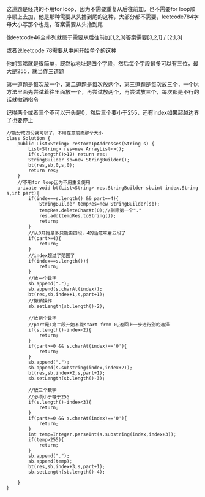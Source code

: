 这道题是经典的不用for loop，因为不需要重复从后往前加，也不需要for loop顺序顺上去加，他是那种需要从头撸到尾的这种，大部分都不需要，leetcode784字母大小写那个也是，答案需要从头撸到尾

像leetcode46全排列就属于需要从后往前加[1,2,3]答案需要[3,2,1] / [2,1,3]

或者说leetcode 78需要从中间开始单个的这种

他的策略就是很简单，既然ip地址是四个字段，然后每个字段最多可以有三位，最大是255，就当作三道题

第一道题是每次放一个，第二道题是每次放两个，第三道题是每次放三个，一个bt方法里面先尝试着往里面放一个，再尝试放两个，再尝试放三个，每次都是不行的话就撤销指令

记得两个或者三个不可以开头是0，然后三个要小于255，还有index如果超越边界了也要停止

```` 
//能分成四份就可以了，不用在意前面那个大小
class Solution {
    public List<String> restoreIpAddresses(String s) {
        List<String> res=new ArrayList<>();
        if(s.length()>12) return res;
        StringBuilder sb=new StringBuilder();
        bt(res,sb,0,s,0);
        return res;
    }
    //不用for loop因为不用重复使用
    private void bt(List<String> res,StringBuilder sb,int index,String s,int part){
        if(index==s.length() && part==4){
            StringBuilder tempRes=new StringBuilder(sb);
            tempRes.deleteCharAt(0);//删除第一个"."
            res.add(tempRes.toString());
            return;
        }
        //从0开始最多只能由四段，4的话意味着五段了
        if(part>=4){
            return;
        }
        //index超过了范围了
        if(index==s.length()){
            return;
        }
        //放一个数字
        sb.append(".");
        sb.append(s.charAt(index));
        bt(res,sb,index+1,s,part+1);
        //撤销操作
        sb.setLength(sb.length()-2);

        //放两个数字
        //part是1第二段开始不能start from 0,返回上一步进行别的选择
        if(s.length()-index<2){
            return;
        }
        if(part>=0 && s.charAt(index)=='0'){
            return;
        }
        sb.append(".");
        sb.append(s.substring(index,index+2));
        bt(res,sb,index+2,s,part+1);
        sb.setLength(sb.length()-3);

        //放三个数字 
        //必须小于等于255
        if(s.length()-index<3){
            return;
        }
        if(part>=0 && s.charAt(index)=='0'){
            return;
        }
        int temp=Integer.parseInt(s.substring(index,index+3));
        if(temp>255){
            return;
        }
        sb.append(".");
        sb.append(temp);
        bt(res,sb,index+3,s,part+1);
        sb.setLength(sb.length()-4);

    }
}
````



